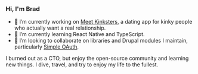 ### Hi, I'm Brad

- 🔭 I’m currently working on [Meet Kinksters](https://meet.kinksters.dating), a dating app for kinky people who actually want a real relationship.
- 🌱 I’m currently learning React Native and TypeScript.
- 👯 I’m looking to collaborate on libraries and Drupal modules I maintain, particularly [Simple OAuth](https://drupal.org/project/simple_oauth).

I burned out as a CTO, but enjoy the open-source community and learning new things. I dive, travel, and try to enjoy my life to the fullest.
